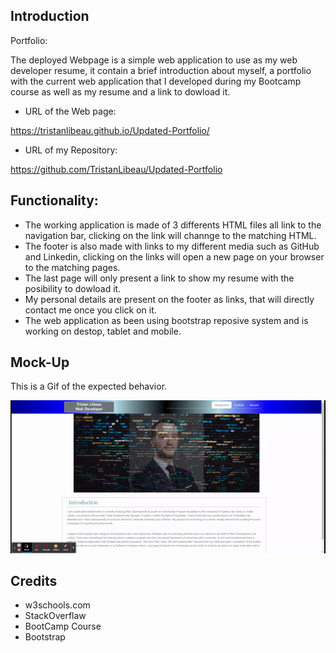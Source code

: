 ## Introduction

Portfolio:

The deployed Webpage is a simple web application to use as my web developer resume, it contain a brief introduction about myself, a portfolio with the current web application that I developed during my Bootcamp course as well as my resume and a link to dowload it.

* URL of the Web page:

https://tristanlibeau.github.io/Updated-Portfolio/

* URL of my Repository:

https://github.com/TristanLibeau/Updated-Portfolio

## Functionality:

* The working application is made of 3 differents HTML files all link to the navigation bar, clicking on the link will channge to the matching HTML. 
* The footer is also made with links to my different media such as GitHub and Linkedin, clicking on the links will open a new page on your browser to the matching pages.
* The last page will only present a link to show my resume with the posibility to dowload it.
* My personal details are present on the footer as links, that will directly contact me once you click on it.
* The web application as been using bootstrap reposive system and is working on destop, tablet and mobile.

## Mock-Up 

This is a Gif of the expected behavior.

![mock-up](./assets/img/Portfolio.gif)

## Credits
* w3schools.com 
* StackOverflaw 
* BootCamp Course
* Bootstrap
